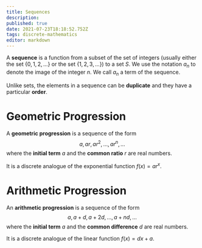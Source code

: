 ```yaml
---
title: Sequences
description: 
published: true
date: 2021-07-23T18:18:52.752Z
tags: discrete-mathematics
editor: markdown
---
```


A **sequence** is a function from a subset of the set of integers (usually either the set $\{0,1,2, \ldots\}$ or the set $\{1,2,3, \ldots\})$ to a set $S$. We use the notation $a_{n}$ to denote the image of the integer $n$. We call $a_{n}$ a term of the sequence.

Unlike sets, the elements in a sequence can be **duplicate** and they have a particular **order**. 


# Geometric Progression
A **geometric progression** is a sequence of the form
$$
a, a r, a r^{2}, \ldots, a r^{n}, \ldots
$$
where the **initial term** $a$ and the **common ratio** $r$ are real numbers.

It is a discrete analogue of the exponential function $f(x)=ar^x$.


# Arithmetic Progression
An **arithmetic progression** is a sequence of the form
$$
a, a+d, a+2 d, \ldots, a+n d, \ldots
$$
where the **initial term** $a$ and the **common difference** $d$ are real numbers.

It is a discrete analogue of the linear function $f(x)=dx+a$.
